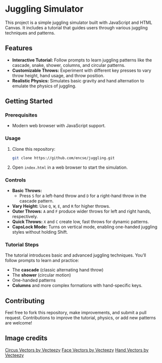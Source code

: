 # Juggling Simulator

This project is a simple juggling simulator built with JavaScript and HTML Canvas. 
It includes a tutorial that guides users through various juggling techniques and patterns.

## Features

- **Interactive Tutorial:** Follow prompts to learn juggling patterns like the cascade, snake, shower, columns, and circular patterns.
- **Customizable Throws:** Experiment with different key presses to vary throw height, hand usage, and throw position.
- **Realistic Physics:** Simulates basic gravity and hand alternation to emulate the physics of juggling.

## Getting Started

### Prerequisites
- Modern web browser with JavaScript support.

### Usage

1. Clone this repository:
   ```bash
   git clone https://github.com/encse/juggling.git
   ```
2. Open `index.html` in a web browser to start the simulation.

### Controls

- **Basic Throws:** 
  - Press `S` for a left-hand throw and `D` for a right-hand throw in the cascade pattern.
- **Vary Height:** Use `Q`, `W`, `E`, and `R` for higher throws.
- **Outer Throws:** `A` and `F` produce wider throws for left and right hands, respectively.
- **Quick Throws:** `X` and `C` create low, fast throws for dynamic patterns.
- **CapsLock Mode:** Turns on vertical mode, enabling one-handed juggling styles without holding Shift.

### Tutorial Steps

The tutorial introduces basic and advanced juggling techniques. You’ll follow prompts to learn and practice:
- The **cascade** (classic alternating hand throw)
- The **shower** (circular motion)
- One-handed patterns
- **Columns** and more complex formations with hand-specific keys.

## Contributing

Feel free to fork this repository, make improvements, and submit a pull request. Contributions to improve the tutorial, physics, or add new patterns are welcome!

## Image credits
<a href="https://www.vecteezy.com/free-vector/circus">Circus Vectors by Vecteezy</a>
<a href="https://www.vecteezy.com/free-vector/face">Face Vectors by Vecteezy</a>
<a href="https://www.vecteezy.com/free-vector/hand">Hand Vectors by Vecteezy</a>
